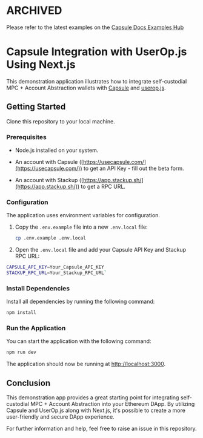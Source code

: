# ARCHIVED

Please refer to the latest examples on the
[Capsule Docs Examples Hub](https://docs.usecapsule.com/getting-started/examples)

# Capsule Integration with UserOp.js Using Next.js

This demonstration application illustrates how to integrate self-custodial MPC + Account Abstraction wallets with [Capsule](https://usecapsule.com/) and [userop.js](https://github.com/stackup-wallet/userop.js).

## Getting Started

Clone this repository to your local machine.

### Prerequisites

- Node.js installed on your system.

- An account with Capsule ([https://usecapsule.com/](https://usecapsule.com/)) to get an API Key - fill out the beta form.

- An account with Stackup ([https://app.stackup.sh/](https://app.stackup.sh/)) to get a RPC URL.

### Configuration

The application uses environment variables for configuration.

1.  Copy the `.env.example` file into a new `.env.local` file:

    ```bash
    cp .env.example .env.local
    ```

2.  Open the `.env.local` file and add your Capsule API Key and Stackup RPC URL:

```bash
CAPSULE_API_KEY=Your_Capsule_API_KEY
STACKUP_RPC_URL=Your_Stackup_RPC_URL`
```

### Install Dependencies

Install all dependencies by running the following command:

```bash
npm install
```

### Run the Application

You can start the application with the following command:

```bash
npm run dev
```

The application should now be running at [http://localhost:3000](http://localhost:3000/).

## Conclusion

This demonstration app provides a great starting point for integrating self-custodial MPC + Account Abstraction into your Ethereum DApp. By utilizing Capsule and UserOp.js along with Next.js, it's possible to create a more user-friendly and secure DApp experience.

For further information and help, feel free to raise an issue in this repository.

